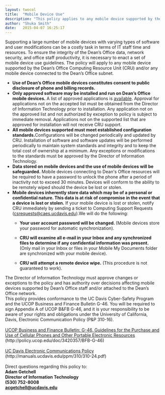 ```yaml
---
layout: twocol
title:  "Mobile Device Use"
description: "This policy applies to any mobile device supported by the Dean’s Office Computing Resource Unit (CRU) and/or any mobile device connected to the Dean’s Office subnet."
author: "Shuka Smith"
date:   2015-04-07 16:25:17
---
```

<p>Supporting a large number of mobile devices with varying types of software and user modifications can be a costly task in terms of IT staff time and resources. To ensure the integrity of the Dean’s Office data, network security, and office staff productivity, it is necessary to enact a set of mobile device use guidelines. The policy will apply to any mobile device supported by the Dean’s Office Computing Resource Unit (CRU) and/or any mobile device connected to the Dean’s Office subnet.</p>
<ul>
    <li><strong>Use of Dean’s Office mobile devices constitutes consent to public disclosure of phone and billing records.</strong></li>
    <li><strong>Only approved software may be installed and run on Dean’s Office mobile devices.</strong> A list of approved applications is <a href="/documentation/policies/approved-software" title="Supported Software">available</a>. Approval for applications not on the accepted list must be obtained from the Director of Information Technology prior to installation. Any application not on the approved list and not authorized by exception to policy is subject to immediate removal. Applications not on the supported list that are approved for installation will not receive CRU support.</li>
    <li><strong>All mobile devices supported must meet established configuration standards.</strong>Configurations will be changed periodically and updated by CRU. Installation of software and software updates will be performed periodically to maintain system standards and integrity and to keep the total cost of ownership at a minimum. Any exceptions or modifications to the standards must be approved by the Director of Information Technology.</li>
    <li><strong>Data stored on mobile devices and the use of mobile devices will be safeguarded.</strong> Mobile devices connecting to Dean's Office resources will be required to have a password to unlock the phone after a period of inactivity not to exceed 30 minutes. Devices will conform to the ability to be remotely wiped should the device be lost or stolen.</li>
    <li><strong>Mobile devices inherently store data which may be of a personal or confidential nature. This data is at risk of compromise in the event that a device is lost or stolen.</strong> If your mobile device is lost or stolen, notify CRU immediately by sending a ticket to Computing Support Requests (<span class="link-mailto"><a href="mailto:csrequests@caes.ucdavis.edu">csrequests@caes.ucdavis.edu</a>).We will do the following:</li>
</ul>
<ul>
    <ul>
        <li><strong>Your user account password will be changed. </strong>(Mobile devices store your password for automatic synchronization).</li>
    </ul>
    <ul>
        <li><strong>CRU will examine all e-mail in your Inbox and any synchronized files to determine if any confidential information was present. </strong>(Only mail in your Inbox or files in your Mobile My Documents folder are synchronized with your mobile device).</li>
    </ul>
    <ul>
        <li><strong>CRU will attempt a remote device wipe.</strong> (This procedure is not guaranteed to work).</li>
    </ul>
</ul>
<p>The Director of Information Technology must approve changes or exceptions to the policy and has authority over decisions affecting mobile devices supported by Dean’s Office staff and/or attached to the Dean’s Office network.
    <br />This policy provides conformance to the UC Davis Cyber-Safety Program and the UCOP Business and Finance Bulletin G-46. You will be required to sign Appendix A of UCOP B&amp;FB G-46, and it is your responsibility to be aware of your rights and obligations under the University of California, Davis, Electronic Communication Policy (P&amp;P 310-16).
    <br />
    <br /><a class="external-link" href="http://policy.ucop.edu/doc/3420357/BFB-G-46">UCOP Business and Finance Bulletin: G-46, Guidelines for the Purchase and Use of Cellular Phones and Other Portable Electronic Resources</a>
    <br /> (http://policy.ucop.edu/doc/3420357/BFB-G-46)
    <br />
    <br /><a class="external-link" href="http://manuals.ucdavis.edu/ppm/310/310-24.pdf">UC Davis Electronic Communications Policy</a>
    <br />(http://manuals.ucdavis.edu/ppm/310/310-24.pdf)
    <br />
    <br />Direct questions regarding this policy to:
    <br /><strong>Adam Getchell <br />Director of Information Technology <br />(530) 752-8008 <br /><a href="mailto:acgetchell@ucdavis.edu">acgetchell@ucdavis.edu</a></strong></p>
